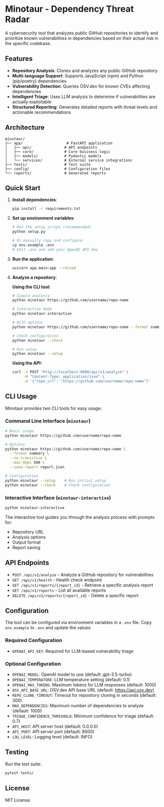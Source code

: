 # Minotaur - Dependency Threat Radar

A cybersecurity tool that analyzes public GitHub repositories to identify and prioritize known vulnerabilities in dependencies based on their actual risk in the specific codebase.

## Features

- **Repository Analysis**: Clones and analyzes any public GitHub repository
- **Multi-language Support**: Supports JavaScript (npm) and Python (pip/poetry) dependencies
- **Vulnerability Detection**: Queries OSV.dev for known CVEs affecting dependencies
- **Intelligent Triage**: Uses LLM analysis to determine if vulnerabilities are actually exploitable
- **Structured Reporting**: Generates detailed reports with threat levels and actionable recommendations

## Architecture

```
minotaur/
├── app/                    # FastAPI application
│   ├── api/               # API endpoints
│   ├── core/              # Core business logic
│   ├── models/            # Pydantic models
│   └── services/          # External service integrations
├── tests/                 # Test suite
├── config/                # Configuration files
└── reports/               # Generated reports
```

## Quick Start

1. **Install dependencies**:

   ```bash
   pip install -r requirements.txt
   ```

2. **Set up environment variables**:

   ```bash
   # Run the setup script (recommended)
   python setup.py

   # Or manually copy and configure
   cp env.example .env
   # Edit .env and add your OpenAI API key
   ```

3. **Run the application**:

   ```bash
   uvicorn app.main:app --reload
   ```

4. **Analyze a repository**:

   **Using the CLI tool:**

   ```bash
   # Simple analysis
   python minotaur https://github.com/username/repo-name

   # Interactive mode
   python minotaur-interactive

   # With options
   python minotaur https://github.com/username/repo-name --format summary --save-report report.json

   # Check configuration
   python minotaur --check

   # Run setup
   python minotaur --setup
   ```

   **Using the API:**

   ```bash
   curl -X POST "http://localhost:8000/api/v1/analyze" \
        -H "Content-Type: application/json" \
        -d '{"repo_url": "https://github.com/username/repo-name"}'
   ```

## CLI Usage

Minotaur provides two CLI tools for easy usage:

### Command Line Interface (`minotaur`)

```bash
# Basic usage
python minotaur https://github.com/username/repo-name

# Options
python minotaur https://github.com/username/repo-name \
  --format summary \
  --no-transitive \
  --max-deps 500 \
  --save-report report.json

# Configuration
python minotaur --setup    # Run initial setup
python minotaur --check    # Check configuration
```

### Interactive Interface (`minotaur-interactive`)

```bash
python minotaur-interactive
```

The interactive tool guides you through the analysis process with prompts for:

- Repository URL
- Analysis options
- Output format
- Report saving

## API Endpoints

- `POST /api/v1/analyze` - Analyze a GitHub repository for vulnerabilities
- `GET /api/v1/health` - Health check endpoint
- `GET /api/v1/reports/{report_id}` - Retrieve a specific analysis report
- `GET /api/v1/reports` - List all available reports
- `DELETE /api/v1/reports/{report_id}` - Delete a specific report

## Configuration

The tool can be configured via environment variables in a `.env` file. Copy `env.example` to `.env` and update the values:

### Required Configuration

- `OPENAI_API_KEY`: Required for LLM-based vulnerability triage

### Optional Configuration

- `OPENAI_MODEL`: OpenAI model to use (default: gpt-3.5-turbo)
- `OPENAI_TEMPERATURE`: LLM temperature setting (default: 0.1)
- `OPENAI_MAX_TOKENS`: Maximum tokens for LLM responses (default: 1000)
- `OSV_API_BASE_URL`: OSV.dev API base URL (default: https://api.osv.dev)
- `REPO_CLONE_TIMEOUT`: Timeout for repository cloning in seconds (default: 300)
- `MAX_DEPENDENCIES`: Maximum number of dependencies to analyze (default: 1000)
- `TRIAGE_CONFIDENCE_THRESHOLD`: Minimum confidence for triage (default: 0.7)
- `API_HOST`: API server host (default: 0.0.0.0)
- `API_PORT`: API server port (default: 8000)
- `LOG_LEVEL`: Logging level (default: INFO)

## Testing

Run the test suite:

```bash
pytest tests/
```

## License

MIT License
